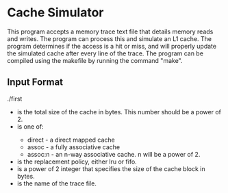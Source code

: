 # Cache Simulator
This program accepts a memory trace text file that details memory reads and writes. The program can process this and simulate an L1 cache. The program determines if the access is a hit or miss, and will properly update the simulated cache after every line of the trace. The program can be compiled using the makefile by running the command "make".

## Input Format
./first <cache size> <associativity> <replace policy> <block size> <trace file>
* <cache size> is the total size of the cache in bytes. This number should be a power of 2.
* <associativity> is one of:
  * direct - a direct mapped cache
  * assoc - a fully associative cache
  * assoc:n - an n-way associative cache. n will be a power of 2.
* <replace policy> is the replacement policy, either lru or fifo.
* <block size> is a power of 2 integer that specifies the size of the cache block in bytes.  
* <trace file> is the name of the trace file.
